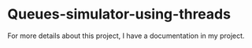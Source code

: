 # Queues-simulator-using-threads
For more details about this project, I have a documentation in my project.
